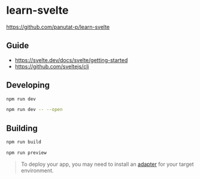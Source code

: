 # learn-svelte

https://github.com/panutat-p/learn-svelte

## Guide

* https://svelte.dev/docs/svelte/getting-started
* https://github.com/sveltejs/cli

## Developing

```sh
npm run dev
```

```sh
npm run dev -- --open
```

## Building

```sh
npm run build
```

```sh
npm run preview
```

> To deploy your app, you may need to install an [adapter](https://svelte.dev/docs/kit/adapters) for your target environment.
